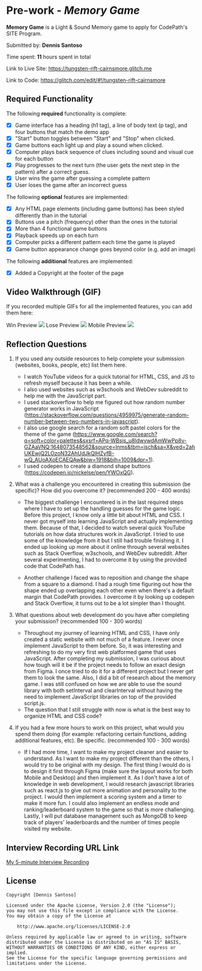 # Pre-work - _Memory Game_

**Memory Game** is a Light & Sound Memory game to apply for CodePath's SITE Program.

Submitted by: **Dennis Santoso**

Time spent: **11** hours spent in total

Link to Live Site: https://tungsten-rift-cairnsmore.glitch.me

Link to Code: https://glitch.com/edit/#!/tungsten-rift-cairnsmore

## Required Functionality

The following **required** functionality is complete:

- [x] Game interface has a heading (h1 tag), a line of body text (p tag), and four buttons that match the demo app
- [x] "Start" button toggles between "Start" and "Stop" when clicked.
- [x] Game buttons each light up and play a sound when clicked.
- [x] Computer plays back sequence of clues including sound and visual cue for each button
- [x] Play progresses to the next turn (the user gets the next step in the pattern) after a correct guess.
- [x] User wins the game after guessing a complete pattern
- [x] User loses the game after an incorrect guess

The following **optional** features are implemented:

- [X] Any HTML page elements (including game buttons) has been styled differently than in the tutorial
- [X] Buttons use a pitch (frequency) other than the ones in the tutorial
- [X] More than 4 functional game buttons
- [X] Playback speeds up on each turn
- [X] Computer picks a different pattern each time the game is played
- [X] Game button appearance change goes beyond color (e.g. add an image)

The following **additional** features are implemented:

- [x] Added a Copyright at the footer of the page

## Video Walkthrough (GIF)

If you recorded multiple GIFs for all the implemented features, you can add them here:

Win Preview
![](https://i.imgur.com/SLG6DVu.gif)
Lose Preview
![](https://i.imgur.com/v4dkmXl.gif)
Mobile Preview
![](https://i.imgur.com/iSschtx.gif)

## Reflection Questions

1. If you used any outside resources to help complete your submission (websites, books, people, etc) list them here.

   - I watch YouTube videos for a quick tutorial for HTML, CSS, and JS to refresh myself because it has been a while.
   - I also used websites such as w3schools and WebDev subreddit to help me with the JavaScript part.
   - I used stackoverflow to help me figured out how random number generator works in JavaScript
   (https://stackoverflow.com/questions/4959975/generate-random-number-between-two-numbers-in-javascript).
   - I also use google search for a random soft pastel colors for the theme of the game
   (https://www.google.com/search?q=soft+color+palettes&sxsrf=APq-WBsjs_u8ldwvwdAmWwPp8v-GZAaVNQ:1648073548562&source=lnms&tbm=isch&sa=X&ved=2ahUKEwjQ2LOzoN32AhUdJkQIHZyfB-wQ_AUoAXoECAEQAw&biw=1918&bih=1009&dpr=1).
   - I used codepen to create a diamond shape buttons
   (https://codepen.io/nickelse/pen/YWOxQG).
   
2. What was a challenge you encountered in creating this submission (be specific)? How did you overcome it? (recommended 200 - 400 words)
   
    - The biggest challenge I encountered is in the last required steps where I have to set up the handling guesses for the game logic. 
    Before this project, I know only a little bit about HTML and CSS. I never got myself into learning JavaScript and actually implementing them. 
    Because of that, I decided to watch several quick YouTube tutorials on how data structures work in JavaScript. 
    I tried to use some of the knowledge from it but I still had trouble finishing it. 
    I ended up looking up more about it online through several websites such as Stack Overflow, w3schools, and WebDev subreddit. 
    After several experimenting, I had to overcome it by using the provided code that CodePath has.

    - Another challenge I faced was to reposition and change the shape from a square to a diamond. 
    I had a rough time figuring out how the shape ended up overlapping each other even when there's a default margin that CodePath provides. 
    I overcome it by looking up codepen and Stack Overflow, it turns out to be a lot simpler than I thought.

3. What questions about web development do you have after completing your submission? (recommended 100 - 300 words)
   
   - Throughout my journey of learning HTML and CSS, I have only created a static website with not much of a feature. I never once implement JavaScript to them before. 
   So, it was interesting and refreshing to do my very first web platformed game that uses JavaScript. 
   After completing my submission, I was curious about how tough will it be if the project needs to follow an exact design from Figma. 
   I once tried to do it for a different project but I never get them to look the same. Also, I did a bit of research about the memory game. 
   I was still confused on how we are able to use the sound library with both setInterval and clearInterval without having the need to implement JavaScript libraries on top of the provided script.js. 
   - The question that I still struggle with now is what is the best way to organize HTML and CSS code?

4. If you had a few more hours to work on this project, what would you spend them doing (for example: refactoring certain functions, adding additional features, etc). Be specific. (recommended 100 - 300 words)
   
   - If I had more time, I want to make my project cleaner and easier to understand. 
   As I want to make my project different than the others, I would try to be original with my design. 
   The first thing I would do is to design it first through Figma (make sure the layout works for both Mobile and Desktop) and then implement it. 
   As I don't have a lot of knowledge in web development, I would research javascript libraries such as react.js to give out more animation and personality to the project. 
   I would then implement a scoring system and a timer to make it more fun. 
   I could also implement an endless mode and ranking/leaderboard system to the game so that is more challenging. 
   Lastly, I will put database management such as MongoDB to keep track of players' leaderboards and the number of times people visited my website. 

## Interview Recording URL Link

[My 5-minute Interview Recording](your-link-here)

## License

    Copyright [Dennis Santoso]

    Licensed under the Apache License, Version 2.0 (the "License");
    you may not use this file except in compliance with the License.
    You may obtain a copy of the License at

        http://www.apache.org/licenses/LICENSE-2.0

    Unless required by applicable law or agreed to in writing, software
    distributed under the License is distributed on an "AS IS" BASIS,
    WITHOUT WARRANTIES OR CONDITIONS OF ANY KIND, either express or implied.
    See the License for the specific language governing permissions and
    limitations under the License.
